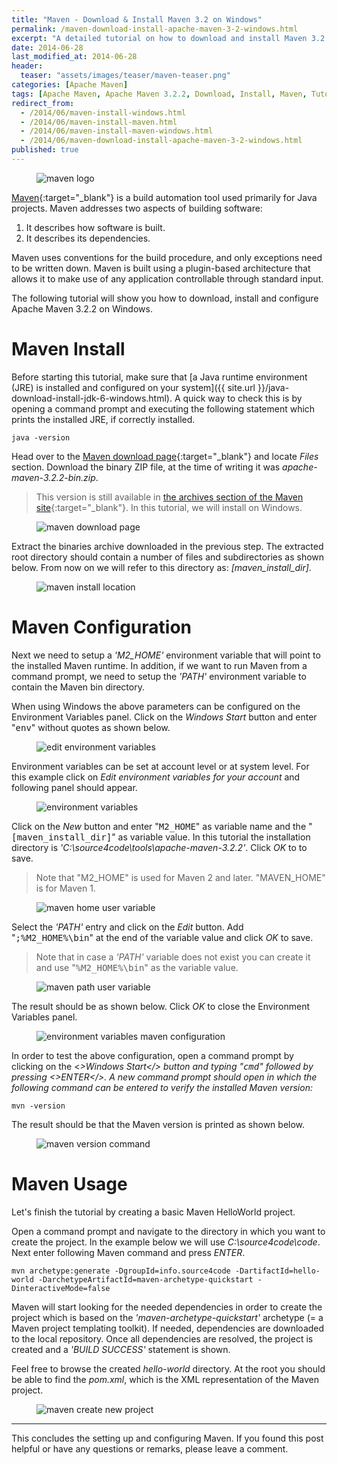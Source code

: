```yaml
---
title: "Maven - Download & Install Maven 3.2 on Windows"
permalink: /maven-download-install-apache-maven-3-2-windows.html
excerpt: "A detailed tutorial on how to download and install Maven 3.2.2 on Windows."
date: 2014-06-28
last_modified_at: 2014-06-28
header:
  teaser: "assets/images/teaser/maven-teaser.png"
categories: [Apache Maven]
tags: [Apache Maven, Apache Maven 3.2.2, Download, Install, Maven, Tutorial, Windows]
redirect_from:
  - /2014/06/maven-install-windows.html
  - /2014/06/maven-install-maven.html
  - /2014/06/maven-install-maven-windows.html
  - /2014/06/maven-download-install-apache-maven-3-2-windows.html
published: true
---
```


<figure>
    <img src="{{ site.url }}/assets/images/logo/maven-logo.png" alt="maven logo"class="logo">
</figure>

[Maven](https://maven.apache.org/){:target="_blank"} is a build automation tool used primarily for Java projects. Maven addresses two aspects of building software:
1. It describes how software is built.
2. It describes its dependencies.

Maven uses conventions for the build procedure, and only exceptions need to be written down. Maven is built using a plugin-based architecture that allows it to make use of any application controllable through standard input.

The following tutorial will show you how to download, install and configure Apache Maven 3.2.2 on Windows.

# Maven Install

Before starting this tutorial, make sure that [a Java runtime environment (JRE) is installed and configured on your system]({{ site.url }}/java-download-install-jdk-6-windows.html). A quick way to check this is by opening a command prompt and executing the following statement which prints the installed JRE, if correctly installed.

``` plaintext
java -version
```

Head over to the [Maven download page](https://maven.apache.org/download.cgi){:target="_blank"} and locate <var>Files</var> section. Download the binary ZIP file, at the time of writing it was <var>apache-maven-3.2.2-bin.zip</var>.

> This version is still available in [the archives section of the Maven site](https://archive.apache.org/dist/maven/maven-3/){:target="_blank"}. In this tutorial, we will install on Windows.

<figure>
    <img src="{{ site.url }}/assets/images/posts/maven/maven-download-page.png" alt="maven download page">
</figure>

Extract the binaries archive downloaded in the previous step. The extracted root directory should contain a number of files and subdirectories as shown below. From now on we will refer to this directory as: <var>[maven_install_dir]</var>.

<figure>
    <img src="{{ site.url }}/assets/images/posts/maven/maven-install-location.png" alt="maven install location">
</figure>

# Maven Configuration

Next we need to setup a <var>'M2_HOME'</var> environment variable that will point to the installed Maven runtime. In addition, if we want to run Maven from a command prompt, we need to setup the <var>'PATH'</var> environment variable to contain the Maven bin directory.

When using Windows the above parameters can be configured on the Environment Variables panel. Click on the <var>Windows Start</var> button and enter "<kbd>env</kbd>" without quotes as shown below.

<figure>
    <img src="{{ site.url }}/assets/images/posts/maven/edit-environment-variables.png" alt="edit environment variables">
</figure>

Environment variables can be set at account level or at system level. For this example click on <var>Edit environment variables for your account</var> and following panel should appear.

<figure>
    <img src="{{ site.url }}/assets/images/posts/maven/environment-variables.png" alt="environment variables">
</figure>

Click on the <var>New</var> button and enter "<kbd>M2_HOME</kbd>" as variable name and the "<kbd>[maven_install_dir]</kbd>" as variable value. In this tutorial the installation directory is <var>'C:\source4code\tools\apache-maven-3.2.2'</var>. Click <var>OK</var> to to save.

> Note that "M2_HOME" is used for Maven 2 and later. "MAVEN_HOME" is for Maven 1.

<figure>
    <img src="{{ site.url }}/assets/images/posts/maven/maven-home-user-variable.png" alt="maven home user variable">
</figure>

Select the <var>'PATH'</var> entry and click on the <var>Edit</var> button. Add "<kbd>;%M2_HOME%\bin</kbd>" at the end of the variable value and click <var>OK</var> to save.

> Note that in case a <var>'PATH'</var> variable does not exist you can create it and use "<kbd>%M2_HOME%\bin</kbd>" as the variable value.

<figure>
    <img src="{{ site.url }}/assets/images/posts/maven/maven-path-user-variable.png" alt="maven path user variable">
</figure>

The result should be as shown below. Click <var>OK</var> to close the Environment Variables panel.

<figure>
    <img src="{{ site.url }}/assets/images/posts/maven/environment-variables-maven-configuration.png" alt="environment variables maven configuration">
</figure>

In order to test the above configuration, open a command prompt by clicking on the <<var>>Windows Start</<var>> button and typing "<kbd>cmd</kbd>" followed by pressing <<var>>ENTER</<var>>. A new command prompt should open in which the following command can be entered to verify the installed Maven version:

``` plaintext
mvn -version
```
The result should be that the Maven version is printed as shown below.

<figure>
    <img src="{{ site.url }}/assets/images/posts/maven/maven-version-command.png" alt="maven version command">
</figure>

# Maven Usage

Let's finish the tutorial by creating a basic Maven HelloWorld project.

Open a command prompt and navigate to the directory in which you want to create the project. In the example below we will use <var>C:\source4code\code</var>. Next enter following Maven command and press <var>ENTER</var>.

``` plaintext
mvn archetype:generate -DgroupId=info.source4code -DartifactId=hello-world -DarchetypeArtifactId=maven-archetype-quickstart -DinteractiveMode=false
```

Maven will start looking for the needed dependencies in order to create the project which is based on the <var>'maven-archetype-quickstart'</var> archetype (= a Maven project templating toolkit). If needed, dependencies are downloaded to the local repository. Once all dependencies are resolved, the project is created and a <var>'BUILD SUCCESS'</var> statement is shown.

Feel free to browse the created <var>hello-world</var> directory. At the root you should be able to find the <var>pom.xml</var>, which is the XML representation of the Maven project.

<figure>
    <img src="{{ site.url }}/assets/images/posts/maven/maven-create-new-project.png" alt="maven create new project">
</figure>

---

This concludes the setting up and configuring Maven. If you found this post helpful or have any questions or remarks, please leave a comment.
